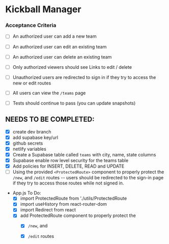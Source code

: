 # Kickball Manager

### Acceptance Criteria

- [ ] An authorized user can add a new team
- [ ] An authorized user can edit an existing team
- [ ] An authorized user can delete an existing team
- [ ] Only authorized viewers should see Links to edit / delete
- [ ] Unauthorized users are redirected to sign in if they try to access the new or edit routes
- [ ] All users can view the `/teams` page
- [ ] Tests should continue to pass (you can update snapshots)


## NEEDS TO BE COMPLETED:
- [x] create dev branch
- [x] add supabase key/url
- [x] github secrets
- [x] netlify variables
- [x] Create a Supabase table called `teams` with city, name, state columns
- [x] Supabase enable row level security for the teams table
- [x]  Add policies for INSERT, DELETE, READ and UPDATE
- [ ] Using the provided `<ProtectedRoute>` component to properly protect the `/new`, and `/edit` routes -- users should be redirected to the sign-in page if they try to access those routes while not signed in.

- App.js To Do:
    - [x] import ProtectedRoute from './utils/ProtectedRoute
    - [x] import useHistory from react-router-dom
    - [x] import Redirect from react
    - [x] add ProtectedRoute component to properly protect the
        - [x] `/new`, and
        - [x] `/edit` routes 


